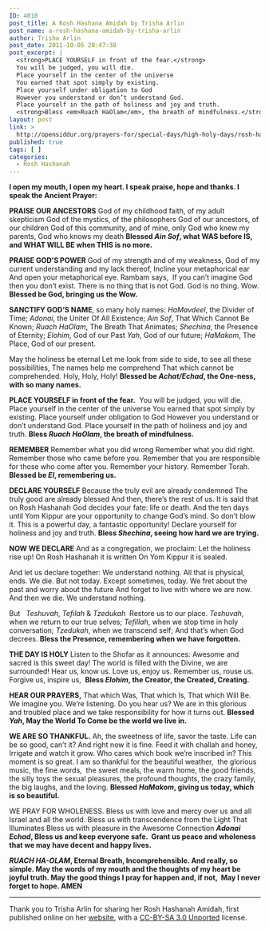 ```yaml
---
ID: 4010
post_title: A Rosh Hashana Amidah by Trisha Arlin
post_name: a-rosh-hashana-amidah-by-trisha-arlin
author: Trisha Arlin
post_date: 2011-10-05 20:47:38
post_excerpt: |
  <strong>PLACE YOURSELF in front of the fear.</strong>
  You will be judged, you will die.
  Place yourself in the center of the universe
  You earned that spot simply by existing.
  Place yourself under obligation to God
  However you understand or don’t understand God.
  Place yourself in the path of holiness and joy and truth.
  <strong>Bless <em>Ruach HaOlam</em>, the breath of mindfulness.</strong>
layout: post
link: >
  http://opensiddur.org/prayers-for/special-days/high-holy-days/rosh-hashanah/a-rosh-hashana-amidah-by-trisha-arlin/
published: true
tags: [ ]
categories:
  - Rosh Hashanah
---
```

<strong>I open my mouth, I open my heart.
I speak praise, hope and thanks.
I speak the Ancient Prayer:</strong>

<strong>PRAISE OUR ANCESTORS</strong>
God of my childhood faith, of my adult skepticism
God of the mystics, of the philosophers
God of our ancestors, of our children
God of this community, and of mine, only
God who knew my parents, God who knows my death
<strong>Blessed <em>Ain Sof</em>, what WAS before IS, and WHAT WILL BE when THIS is no more.</strong>


<strong>PRAISE GOD’S POWER</strong>
God of my strength and of my weakness,
God of my current understanding and my lack thereof,
Incline your metaphorical ear
And open your metaphorical eye.
Rambam says, 
If you can’t imagine God then you don’t exist.
There is no thing that is not God.
God is no thing.
Wow.
<strong>Blessed be God, bringing us the Wow.</strong>


<strong>SANCTIFY GOD’S NAME</strong>, so many holy names:
<em>HaMavdeel</em>, the Divider of Time;
<em>Adonai</em>, the Uniter Of All Existence;
<em>Ain Sof</em>, That Which Cannot Be Known;
<em>Ruach HaOlam</em>, The Breath That Animates;
<em>Shechina</em>, the Presence of Eternity;
<em>Elohim</em>, God of our Past
<em>Yah</em>, God of our future;
<em>HaMakom</em>, The Place, God of our present.


May the holiness be eternal
Let me look from side to side, to see all these possibilities,
The names help me comprehend
That which cannot be comprehended.
Holy, Holy, Holy!
<strong>Blessed be <em>Achat/Echad</em>, the One-ness, with so many names.</strong>


<strong>PLACE YOURSELF in front of the fear.</strong> 
You will be judged, you will die.
Place yourself in the center of the universe
You earned that spot simply by existing.
Place yourself under obligation to God
However you understand or don’t understand God.
Place yourself in the path of holiness and joy and truth.
<strong>Bless <em>Ruach HaOlam</em>, the breath of mindfulness.</strong>

<strong>REMEMBER</strong> 
Remember what you did wrong
Remember what you did right.
Remember those who came before you.
Remember that you are responsible for those who come after you.
Remember your history.
Remember Torah.
<strong>Blessed be <em>El</em>, remembering us.</strong>

<strong>DECLARE YOURSELF</strong>
Because the truly evil are already condemned
The truly good are already blessed
And then, there’s the rest of us.
It is said that on Rosh Hashanah God decides your fate: life or death.
And the ten days until Yom Kippur are your opportunity to change God’s mind.
So don’t blow it.
This is a powerful day, a fantastic opportunity!
Declare yourself for holiness and joy and truth.
<strong>Bless <em>Shechina</em>, seeing how hard we are trying.</strong>


<strong>NOW WE DECLARE</strong>
And as a congregation, we proclaim:
Let the holiness rise up!
On Rosh Hashanah it is written
On Yom Kippur it is sealed.

And let us declare together:
We understand nothing.
All that is physical, ends.
We die.
But not today.
Except sometimes, today.
We fret about the past and worry about the future
And forget to live with where we are now.
And then we die.
We understand nothing.

But  
<em>Teshuvah</em>, <em>Tefilah</em> & <em>Tzedukah</em> 
Restore us to our place.
<em>Teshuvah</em>, when we return to our true selves;
<em>Tefillah</em>, when we stop time in holy conversation;
<em>Tzedukah</em>, when we transcend self;
And that’s when God decrees.
<strong>Bless the Presence, remembering when we have forgotten.</strong>


<strong>THE DAY IS HOLY</strong>
Listen to the Shofar as it announces:
Awesome and sacred is this sweet day!
The world is filled with the Divine, we are surrounded!
Hear us, know us.
Love us, enjoy us.
Remember us, rouse us.
Forgive us, inspire us, 
<strong>Bless <em>Elohim</em>, the Creator, the Created, Creating.</strong>


<strong>HEAR OUR PRAYERS,</strong>
That which Was, That which Is, That which Will Be.
We imagine you. We’re listening. Do you hear us?
We are in this glorious and troubled place and we take responsibility for how it turns out.
<strong>Blessed <em>Yah</em>, May the World To Come be the world we live in.</strong>


<strong>WE ARE SO THANKFUL.</strong>
Ah, the sweetness of life, savor the taste.
Life can be so good, can’t it?
And right now it is fine.
Feed it with challah and honey,
Irrigate and watch it grow.
Who cares which book we’re inscribed in?
This moment is so great.
I am so thankful for the beautiful weather, 
the glorious music, the fine words, 
the sweet meals, the warm home,
the good friends, the silly toys
the sexual pleasures, the profound thoughts,
the crazy family, the big laughs,
and the loving.
<strong>Blessed <em>HaMakom</em>, giving us today, which is so beautiful.</strong>


WE PRAY FOR WHOLENESS.
Bless us with love and mercy over us and all Israel and all the world.
Bless us with transcendence from the Light That Illuminates
Bless us with pleasure in the Awesome Connection
<strong><em>Adonai Echad</em>, Bless us and keep everyone safe.  Grant us peace and wholeness that we may have decent and happy lives.

<em>RUACH HA-OLAM</em>, Eternal Breath, 
Incomprehensible. And really, so simple.
May the words of my mouth and the thoughts of my heart be joyful truth.
May the good things I pray for happen and, if not, 
May I never forget to hope.  AMEN</strong>

<hr />
Thank you to Trisha Arlin for sharing her Rosh Hashanah Amidah, first published online on her <a href="http://triganza.blogspot.com/2011/09/rosh-hashannah-amidah.html">website</a>, with a <a href="https://creativecommons.org/licenses/by-sa/3.0/">CC-BY-SA 3.0 Unported</a> license.